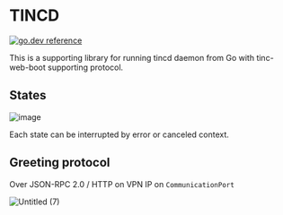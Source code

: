 # TINCD

[![go.dev reference](https://img.shields.io/badge/go.dev-reference-007d9c?logo=go&logoColor=white&style=flat-square)](https://godoc.org/github.com/tinc-boot/tincd)


This is a supporting library for running tincd daemon from Go with tinc-web-boot supporting protocol.

## States

![image](https://user-images.githubusercontent.com/6597086/81945803-1cdc8780-9631-11ea-9a4e-64c772e3af8a.png)

Each state can be interrupted by error or canceled context.

## Greeting protocol

Over JSON-RPC 2.0 / HTTP on VPN IP on `CommunicationPort`  

![Untitled (7)](https://user-images.githubusercontent.com/6597086/81946280-c28ff680-9631-11ea-90c5-8a284af0c9ba.png)
